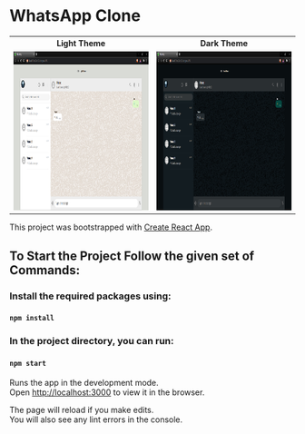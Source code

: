 # WhatsApp Clone

<table>
  <tr>
     <th>Light Theme</th>
     <th>Dark Theme</th>
  </tr>
  <tr>
    <td><img src="assets/wp_light_theme.png" width=600 height=280></td>
    <td><img src="assets/wp_dark_theme.png" width=600 height=280></td>
  </tr>
 </table>

This project was bootstrapped with [Create React App](https://github.com/facebook/create-react-app).

## To Start the Project Follow the given set of Commands:

### Install the required packages using:

#### `npm install`

### In the project directory, you can run:

#### `npm start`

Runs the app in the development mode.<br />
Open [http://localhost:3000](http://localhost:3000) to view it in the browser.

The page will reload if you make edits.<br />
You will also see any lint errors in the console.

